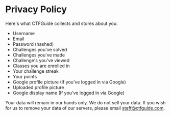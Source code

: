 # Privacy Policy

Here's what CTFGuide collects and stores about you.
- Username
- Email
- Password (hashed)
- Challenges you've solved
- Challenges you've made
- Challenge's you've viewed
- Classes you are enrolled in
- Your challenge streak
- Your points
- Google profile picture (If you've logged in via Google)
- Uploaded profile picture
- Google display name (If you've logged in via Google)

Your data will remain in our hands only. We do not sell your data. If you wish for us to remove your data of our servers, please email staff@ctfguide.com.





